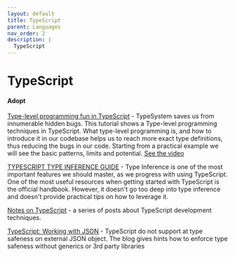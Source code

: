 ```yaml
---
layout: default
title: TypeScript
parent: Languages
nav_order: 2
description: |
  TypeScript
---
```


# TypeScript

#### Adopt

[Type-level programming fun in TypeScript](https://slides.com/mattiamanzati/typelevel-fun) - TypeSystem saves us from innumerable hidden bugs. This tutorial shows a Type-level programming techniques in TypeScript. What type-level programming is, and how to introduce it in our codebase helps us to reach more exact type definitions, thus reducing the bugs in our code. Starting from a practical example we will see the basic patterns, limits and potential. [See the video](https://www.youtube.com/watch?v=DxO2aJ_ibek)

[TYPESCRIPT TYPE INFERENCE GUIDE](http://ducin.it/typescript-type-inference-guide) - Type Inference is one of the most important features we should master, as we progress with using TypeScript. One of the most useful resources when getting started with TypeScript is the official handbook. However, it doesn't go too deep into type inference and doesn't provide practical tips on how to leverage it. 

[Notes on TypeScript](https://dev.to/busypeoples/notes-on-typescript-pick-exclude-and-higher-order-components-40cp) - a series of posts about TypeScript development techniques. 

[TypeScript: Working with JSON](http://choly.ca/post/typescript-json/) - TypeScript do not support at type safeness on external JSON object. The blog gives hints how to enforce type safeness without generics or 3rd party libraries
